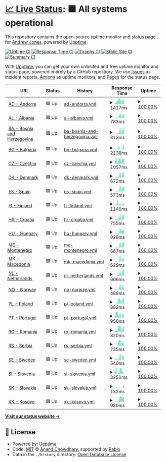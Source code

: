 # [📈 Live Status](https://jonesyriffic.github.io/gsp-sst): <!--live status--> **🟩 All systems operational**

This repository contains the open-source uptime monitor and status page for [Andrew Jones](https://jonesyriffic.github.io/gsp-sst), powered by [Upptime](https://github.com/upptime/upptime).

[![Uptime CI](https://github.com/jonesyriffic/gsp-sst/workflows/Uptime%20CI/badge.svg)](https://github.com/jonesyriffic/gsp-sst/actions?query=workflow%3A%22Uptime+CI%22)
[![Response Time CI](https://github.com/jonesyriffic/gsp-sst/workflows/Response%20Time%20CI/badge.svg)](https://github.com/jonesyriffic/gsp-sst/actions?query=workflow%3A%22Response+Time+CI%22)
[![Graphs CI](https://github.com/jonesyriffic/gsp-sst/workflows/Graphs%20CI/badge.svg)](https://github.com/jonesyriffic/gsp-sst/actions?query=workflow%3A%22Graphs+CI%22)
[![Static Site CI](https://github.com/jonesyriffic/gsp-sst/workflows/Static%20Site%20CI/badge.svg)](https://github.com/jonesyriffic/gsp-sst/actions?query=workflow%3A%22Static+Site+CI%22)
[![Summary CI](https://github.com/jonesyriffic/gsp-sst/workflows/Summary%20CI/badge.svg)](https://github.com/jonesyriffic/gsp-sst/actions?query=workflow%3A%22Summary+CI%22)

With [Upptime](https://upptime.js.org), you can get your own unlimited and free uptime monitor and status page, powered entirely by a GitHub repository. We use [Issues](https://github.com/jonesyriffic/gsp-sst/issues) as incident reports, [Actions](https://github.com/jonesyriffic/gsp-sst/actions) as uptime monitors, and [Pages](https://jonesyriffic.github.io/gsp-sst) for the status page.

<!--start: status pages-->
<!-- This summary is generated by Upptime (https://github.com/upptime/upptime) -->
<!-- Do not edit this manually, your changes will be overwritten -->
<!-- prettier-ignore -->
| URL | Status | History | Response Time | Uptime |
| --- | ------ | ------- | ------------- | ------ |
| <img alt="" src="https://icons.duckduckgo.com/ip3/www.skyshowtime.com.ico" height="13"> [AD - Andorra](https://www.skyshowtime.com/ad/help/) | 🟩 Up | [ad-andorra.yml](https://github.com/jonesyriffic/gsp-sst/commits/HEAD/history/ad-andorra.yml) | <details><summary><img alt="Response time graph" src="./graphs/ad-andorra/response-time-week.png" height="20"> 1417ms</summary><br><a href="https://jonesyriffic.github.io/gsp-sst/history/ad-andorra"><img alt="Response time 1766" src="https://img.shields.io/endpoint?url=https%3A%2F%2Fraw.githubusercontent.com%2Fjonesyriffic%2Fgsp-sst%2FHEAD%2Fapi%2Fad-andorra%2Fresponse-time.json"></a><br><a href="https://jonesyriffic.github.io/gsp-sst/history/ad-andorra"><img alt="24-hour response time 1810" src="https://img.shields.io/endpoint?url=https%3A%2F%2Fraw.githubusercontent.com%2Fjonesyriffic%2Fgsp-sst%2FHEAD%2Fapi%2Fad-andorra%2Fresponse-time-day.json"></a><br><a href="https://jonesyriffic.github.io/gsp-sst/history/ad-andorra"><img alt="7-day response time 1417" src="https://img.shields.io/endpoint?url=https%3A%2F%2Fraw.githubusercontent.com%2Fjonesyriffic%2Fgsp-sst%2FHEAD%2Fapi%2Fad-andorra%2Fresponse-time-week.json"></a><br><a href="https://jonesyriffic.github.io/gsp-sst/history/ad-andorra"><img alt="30-day response time 1162" src="https://img.shields.io/endpoint?url=https%3A%2F%2Fraw.githubusercontent.com%2Fjonesyriffic%2Fgsp-sst%2FHEAD%2Fapi%2Fad-andorra%2Fresponse-time-month.json"></a><br><a href="https://jonesyriffic.github.io/gsp-sst/history/ad-andorra"><img alt="1-year response time 1766" src="https://img.shields.io/endpoint?url=https%3A%2F%2Fraw.githubusercontent.com%2Fjonesyriffic%2Fgsp-sst%2FHEAD%2Fapi%2Fad-andorra%2Fresponse-time-year.json"></a></details> | <details><summary><a href="https://jonesyriffic.github.io/gsp-sst/history/ad-andorra">100.00%</a></summary><a href="https://jonesyriffic.github.io/gsp-sst/history/ad-andorra"><img alt="All-time uptime 99.83%" src="https://img.shields.io/endpoint?url=https%3A%2F%2Fraw.githubusercontent.com%2Fjonesyriffic%2Fgsp-sst%2FHEAD%2Fapi%2Fad-andorra%2Fuptime.json"></a><br><a href="https://jonesyriffic.github.io/gsp-sst/history/ad-andorra"><img alt="24-hour uptime 100.00%" src="https://img.shields.io/endpoint?url=https%3A%2F%2Fraw.githubusercontent.com%2Fjonesyriffic%2Fgsp-sst%2FHEAD%2Fapi%2Fad-andorra%2Fuptime-day.json"></a><br><a href="https://jonesyriffic.github.io/gsp-sst/history/ad-andorra"><img alt="7-day uptime 100.00%" src="https://img.shields.io/endpoint?url=https%3A%2F%2Fraw.githubusercontent.com%2Fjonesyriffic%2Fgsp-sst%2FHEAD%2Fapi%2Fad-andorra%2Fuptime-week.json"></a><br><a href="https://jonesyriffic.github.io/gsp-sst/history/ad-andorra"><img alt="30-day uptime 100.00%" src="https://img.shields.io/endpoint?url=https%3A%2F%2Fraw.githubusercontent.com%2Fjonesyriffic%2Fgsp-sst%2FHEAD%2Fapi%2Fad-andorra%2Fuptime-month.json"></a><br><a href="https://jonesyriffic.github.io/gsp-sst/history/ad-andorra"><img alt="1-year uptime 99.83%" src="https://img.shields.io/endpoint?url=https%3A%2F%2Fraw.githubusercontent.com%2Fjonesyriffic%2Fgsp-sst%2FHEAD%2Fapi%2Fad-andorra%2Fuptime-year.json"></a></details>
| <img alt="" src="https://icons.duckduckgo.com/ip3/www.skyshowtime.com.ico" height="13"> [AL - Albania](https://www.skyshowtime.com/al/help/) | 🟩 Up | [al-albania.yml](https://github.com/jonesyriffic/gsp-sst/commits/HEAD/history/al-albania.yml) | <details><summary><img alt="Response time graph" src="./graphs/al-albania/response-time-week.png" height="20"> 783ms</summary><br><a href="https://jonesyriffic.github.io/gsp-sst/history/al-albania"><img alt="Response time 1370" src="https://img.shields.io/endpoint?url=https%3A%2F%2Fraw.githubusercontent.com%2Fjonesyriffic%2Fgsp-sst%2FHEAD%2Fapi%2Fal-albania%2Fresponse-time.json"></a><br><a href="https://jonesyriffic.github.io/gsp-sst/history/al-albania"><img alt="24-hour response time 1322" src="https://img.shields.io/endpoint?url=https%3A%2F%2Fraw.githubusercontent.com%2Fjonesyriffic%2Fgsp-sst%2FHEAD%2Fapi%2Fal-albania%2Fresponse-time-day.json"></a><br><a href="https://jonesyriffic.github.io/gsp-sst/history/al-albania"><img alt="7-day response time 783" src="https://img.shields.io/endpoint?url=https%3A%2F%2Fraw.githubusercontent.com%2Fjonesyriffic%2Fgsp-sst%2FHEAD%2Fapi%2Fal-albania%2Fresponse-time-week.json"></a><br><a href="https://jonesyriffic.github.io/gsp-sst/history/al-albania"><img alt="30-day response time 685" src="https://img.shields.io/endpoint?url=https%3A%2F%2Fraw.githubusercontent.com%2Fjonesyriffic%2Fgsp-sst%2FHEAD%2Fapi%2Fal-albania%2Fresponse-time-month.json"></a><br><a href="https://jonesyriffic.github.io/gsp-sst/history/al-albania"><img alt="1-year response time 1370" src="https://img.shields.io/endpoint?url=https%3A%2F%2Fraw.githubusercontent.com%2Fjonesyriffic%2Fgsp-sst%2FHEAD%2Fapi%2Fal-albania%2Fresponse-time-year.json"></a></details> | <details><summary><a href="https://jonesyriffic.github.io/gsp-sst/history/al-albania">100.00%</a></summary><a href="https://jonesyriffic.github.io/gsp-sst/history/al-albania"><img alt="All-time uptime 99.80%" src="https://img.shields.io/endpoint?url=https%3A%2F%2Fraw.githubusercontent.com%2Fjonesyriffic%2Fgsp-sst%2FHEAD%2Fapi%2Fal-albania%2Fuptime.json"></a><br><a href="https://jonesyriffic.github.io/gsp-sst/history/al-albania"><img alt="24-hour uptime 100.00%" src="https://img.shields.io/endpoint?url=https%3A%2F%2Fraw.githubusercontent.com%2Fjonesyriffic%2Fgsp-sst%2FHEAD%2Fapi%2Fal-albania%2Fuptime-day.json"></a><br><a href="https://jonesyriffic.github.io/gsp-sst/history/al-albania"><img alt="7-day uptime 100.00%" src="https://img.shields.io/endpoint?url=https%3A%2F%2Fraw.githubusercontent.com%2Fjonesyriffic%2Fgsp-sst%2FHEAD%2Fapi%2Fal-albania%2Fuptime-week.json"></a><br><a href="https://jonesyriffic.github.io/gsp-sst/history/al-albania"><img alt="30-day uptime 100.00%" src="https://img.shields.io/endpoint?url=https%3A%2F%2Fraw.githubusercontent.com%2Fjonesyriffic%2Fgsp-sst%2FHEAD%2Fapi%2Fal-albania%2Fuptime-month.json"></a><br><a href="https://jonesyriffic.github.io/gsp-sst/history/al-albania"><img alt="1-year uptime 99.80%" src="https://img.shields.io/endpoint?url=https%3A%2F%2Fraw.githubusercontent.com%2Fjonesyriffic%2Fgsp-sst%2FHEAD%2Fapi%2Fal-albania%2Fuptime-year.json"></a></details>
| <img alt="" src="https://icons.duckduckgo.com/ip3/www.skyshowtime.com.ico" height="13"> [BA - Bosnia and Herzegovina](https://www.skyshowtime.com/ba/help/) | 🟩 Up | [ba-bosnia-and-herzegovina.yml](https://github.com/jonesyriffic/gsp-sst/commits/HEAD/history/ba-bosnia-and-herzegovina.yml) | <details><summary><img alt="Response time graph" src="./graphs/ba-bosnia-and-herzegovina/response-time-week.png" height="20"> 813ms</summary><br><a href="https://jonesyriffic.github.io/gsp-sst/history/ba-bosnia-and-herzegovina"><img alt="Response time 1357" src="https://img.shields.io/endpoint?url=https%3A%2F%2Fraw.githubusercontent.com%2Fjonesyriffic%2Fgsp-sst%2FHEAD%2Fapi%2Fba-bosnia-and-herzegovina%2Fresponse-time.json"></a><br><a href="https://jonesyriffic.github.io/gsp-sst/history/ba-bosnia-and-herzegovina"><img alt="24-hour response time 1593" src="https://img.shields.io/endpoint?url=https%3A%2F%2Fraw.githubusercontent.com%2Fjonesyriffic%2Fgsp-sst%2FHEAD%2Fapi%2Fba-bosnia-and-herzegovina%2Fresponse-time-day.json"></a><br><a href="https://jonesyriffic.github.io/gsp-sst/history/ba-bosnia-and-herzegovina"><img alt="7-day response time 813" src="https://img.shields.io/endpoint?url=https%3A%2F%2Fraw.githubusercontent.com%2Fjonesyriffic%2Fgsp-sst%2FHEAD%2Fapi%2Fba-bosnia-and-herzegovina%2Fresponse-time-week.json"></a><br><a href="https://jonesyriffic.github.io/gsp-sst/history/ba-bosnia-and-herzegovina"><img alt="30-day response time 555" src="https://img.shields.io/endpoint?url=https%3A%2F%2Fraw.githubusercontent.com%2Fjonesyriffic%2Fgsp-sst%2FHEAD%2Fapi%2Fba-bosnia-and-herzegovina%2Fresponse-time-month.json"></a><br><a href="https://jonesyriffic.github.io/gsp-sst/history/ba-bosnia-and-herzegovina"><img alt="1-year response time 1357" src="https://img.shields.io/endpoint?url=https%3A%2F%2Fraw.githubusercontent.com%2Fjonesyriffic%2Fgsp-sst%2FHEAD%2Fapi%2Fba-bosnia-and-herzegovina%2Fresponse-time-year.json"></a></details> | <details><summary><a href="https://jonesyriffic.github.io/gsp-sst/history/ba-bosnia-and-herzegovina">100.00%</a></summary><a href="https://jonesyriffic.github.io/gsp-sst/history/ba-bosnia-and-herzegovina"><img alt="All-time uptime 99.79%" src="https://img.shields.io/endpoint?url=https%3A%2F%2Fraw.githubusercontent.com%2Fjonesyriffic%2Fgsp-sst%2FHEAD%2Fapi%2Fba-bosnia-and-herzegovina%2Fuptime.json"></a><br><a href="https://jonesyriffic.github.io/gsp-sst/history/ba-bosnia-and-herzegovina"><img alt="24-hour uptime 100.00%" src="https://img.shields.io/endpoint?url=https%3A%2F%2Fraw.githubusercontent.com%2Fjonesyriffic%2Fgsp-sst%2FHEAD%2Fapi%2Fba-bosnia-and-herzegovina%2Fuptime-day.json"></a><br><a href="https://jonesyriffic.github.io/gsp-sst/history/ba-bosnia-and-herzegovina"><img alt="7-day uptime 100.00%" src="https://img.shields.io/endpoint?url=https%3A%2F%2Fraw.githubusercontent.com%2Fjonesyriffic%2Fgsp-sst%2FHEAD%2Fapi%2Fba-bosnia-and-herzegovina%2Fuptime-week.json"></a><br><a href="https://jonesyriffic.github.io/gsp-sst/history/ba-bosnia-and-herzegovina"><img alt="30-day uptime 100.00%" src="https://img.shields.io/endpoint?url=https%3A%2F%2Fraw.githubusercontent.com%2Fjonesyriffic%2Fgsp-sst%2FHEAD%2Fapi%2Fba-bosnia-and-herzegovina%2Fuptime-month.json"></a><br><a href="https://jonesyriffic.github.io/gsp-sst/history/ba-bosnia-and-herzegovina"><img alt="1-year uptime 99.79%" src="https://img.shields.io/endpoint?url=https%3A%2F%2Fraw.githubusercontent.com%2Fjonesyriffic%2Fgsp-sst%2FHEAD%2Fapi%2Fba-bosnia-and-herzegovina%2Fuptime-year.json"></a></details>
| <img alt="" src="https://icons.duckduckgo.com/ip3/www.skyshowtime.com.ico" height="13"> [BG - Bulgaria](https://www.skyshowtime.com/bg/help/) | 🟩 Up | [bg-bulgaria.yml](https://github.com/jonesyriffic/gsp-sst/commits/HEAD/history/bg-bulgaria.yml) | <details><summary><img alt="Response time graph" src="./graphs/bg-bulgaria/response-time-week.png" height="20"> 2138ms</summary><br><a href="https://jonesyriffic.github.io/gsp-sst/history/bg-bulgaria"><img alt="Response time 1338" src="https://img.shields.io/endpoint?url=https%3A%2F%2Fraw.githubusercontent.com%2Fjonesyriffic%2Fgsp-sst%2FHEAD%2Fapi%2Fbg-bulgaria%2Fresponse-time.json"></a><br><a href="https://jonesyriffic.github.io/gsp-sst/history/bg-bulgaria"><img alt="24-hour response time 7741" src="https://img.shields.io/endpoint?url=https%3A%2F%2Fraw.githubusercontent.com%2Fjonesyriffic%2Fgsp-sst%2FHEAD%2Fapi%2Fbg-bulgaria%2Fresponse-time-day.json"></a><br><a href="https://jonesyriffic.github.io/gsp-sst/history/bg-bulgaria"><img alt="7-day response time 2138" src="https://img.shields.io/endpoint?url=https%3A%2F%2Fraw.githubusercontent.com%2Fjonesyriffic%2Fgsp-sst%2FHEAD%2Fapi%2Fbg-bulgaria%2Fresponse-time-week.json"></a><br><a href="https://jonesyriffic.github.io/gsp-sst/history/bg-bulgaria"><img alt="30-day response time 922" src="https://img.shields.io/endpoint?url=https%3A%2F%2Fraw.githubusercontent.com%2Fjonesyriffic%2Fgsp-sst%2FHEAD%2Fapi%2Fbg-bulgaria%2Fresponse-time-month.json"></a><br><a href="https://jonesyriffic.github.io/gsp-sst/history/bg-bulgaria"><img alt="1-year response time 1338" src="https://img.shields.io/endpoint?url=https%3A%2F%2Fraw.githubusercontent.com%2Fjonesyriffic%2Fgsp-sst%2FHEAD%2Fapi%2Fbg-bulgaria%2Fresponse-time-year.json"></a></details> | <details><summary><a href="https://jonesyriffic.github.io/gsp-sst/history/bg-bulgaria">100.00%</a></summary><a href="https://jonesyriffic.github.io/gsp-sst/history/bg-bulgaria"><img alt="All-time uptime 99.79%" src="https://img.shields.io/endpoint?url=https%3A%2F%2Fraw.githubusercontent.com%2Fjonesyriffic%2Fgsp-sst%2FHEAD%2Fapi%2Fbg-bulgaria%2Fuptime.json"></a><br><a href="https://jonesyriffic.github.io/gsp-sst/history/bg-bulgaria"><img alt="24-hour uptime 100.00%" src="https://img.shields.io/endpoint?url=https%3A%2F%2Fraw.githubusercontent.com%2Fjonesyriffic%2Fgsp-sst%2FHEAD%2Fapi%2Fbg-bulgaria%2Fuptime-day.json"></a><br><a href="https://jonesyriffic.github.io/gsp-sst/history/bg-bulgaria"><img alt="7-day uptime 100.00%" src="https://img.shields.io/endpoint?url=https%3A%2F%2Fraw.githubusercontent.com%2Fjonesyriffic%2Fgsp-sst%2FHEAD%2Fapi%2Fbg-bulgaria%2Fuptime-week.json"></a><br><a href="https://jonesyriffic.github.io/gsp-sst/history/bg-bulgaria"><img alt="30-day uptime 100.00%" src="https://img.shields.io/endpoint?url=https%3A%2F%2Fraw.githubusercontent.com%2Fjonesyriffic%2Fgsp-sst%2FHEAD%2Fapi%2Fbg-bulgaria%2Fuptime-month.json"></a><br><a href="https://jonesyriffic.github.io/gsp-sst/history/bg-bulgaria"><img alt="1-year uptime 99.79%" src="https://img.shields.io/endpoint?url=https%3A%2F%2Fraw.githubusercontent.com%2Fjonesyriffic%2Fgsp-sst%2FHEAD%2Fapi%2Fbg-bulgaria%2Fuptime-year.json"></a></details>
| <img alt="" src="https://icons.duckduckgo.com/ip3/www.skyshowtime.com.ico" height="13"> [CZ - Czechia](https://www.skyshowtime.com/cz/help/) | 🟩 Up | [cz-czechia.yml](https://github.com/jonesyriffic/gsp-sst/commits/HEAD/history/cz-czechia.yml) | <details><summary><img alt="Response time graph" src="./graphs/cz-czechia/response-time-week.png" height="20"> 1057ms</summary><br><a href="https://jonesyriffic.github.io/gsp-sst/history/cz-czechia"><img alt="Response time 1237" src="https://img.shields.io/endpoint?url=https%3A%2F%2Fraw.githubusercontent.com%2Fjonesyriffic%2Fgsp-sst%2FHEAD%2Fapi%2Fcz-czechia%2Fresponse-time.json"></a><br><a href="https://jonesyriffic.github.io/gsp-sst/history/cz-czechia"><img alt="24-hour response time 1339" src="https://img.shields.io/endpoint?url=https%3A%2F%2Fraw.githubusercontent.com%2Fjonesyriffic%2Fgsp-sst%2FHEAD%2Fapi%2Fcz-czechia%2Fresponse-time-day.json"></a><br><a href="https://jonesyriffic.github.io/gsp-sst/history/cz-czechia"><img alt="7-day response time 1057" src="https://img.shields.io/endpoint?url=https%3A%2F%2Fraw.githubusercontent.com%2Fjonesyriffic%2Fgsp-sst%2FHEAD%2Fapi%2Fcz-czechia%2Fresponse-time-week.json"></a><br><a href="https://jonesyriffic.github.io/gsp-sst/history/cz-czechia"><img alt="30-day response time 523" src="https://img.shields.io/endpoint?url=https%3A%2F%2Fraw.githubusercontent.com%2Fjonesyriffic%2Fgsp-sst%2FHEAD%2Fapi%2Fcz-czechia%2Fresponse-time-month.json"></a><br><a href="https://jonesyriffic.github.io/gsp-sst/history/cz-czechia"><img alt="1-year response time 1237" src="https://img.shields.io/endpoint?url=https%3A%2F%2Fraw.githubusercontent.com%2Fjonesyriffic%2Fgsp-sst%2FHEAD%2Fapi%2Fcz-czechia%2Fresponse-time-year.json"></a></details> | <details><summary><a href="https://jonesyriffic.github.io/gsp-sst/history/cz-czechia">100.00%</a></summary><a href="https://jonesyriffic.github.io/gsp-sst/history/cz-czechia"><img alt="All-time uptime 99.89%" src="https://img.shields.io/endpoint?url=https%3A%2F%2Fraw.githubusercontent.com%2Fjonesyriffic%2Fgsp-sst%2FHEAD%2Fapi%2Fcz-czechia%2Fuptime.json"></a><br><a href="https://jonesyriffic.github.io/gsp-sst/history/cz-czechia"><img alt="24-hour uptime 100.00%" src="https://img.shields.io/endpoint?url=https%3A%2F%2Fraw.githubusercontent.com%2Fjonesyriffic%2Fgsp-sst%2FHEAD%2Fapi%2Fcz-czechia%2Fuptime-day.json"></a><br><a href="https://jonesyriffic.github.io/gsp-sst/history/cz-czechia"><img alt="7-day uptime 100.00%" src="https://img.shields.io/endpoint?url=https%3A%2F%2Fraw.githubusercontent.com%2Fjonesyriffic%2Fgsp-sst%2FHEAD%2Fapi%2Fcz-czechia%2Fuptime-week.json"></a><br><a href="https://jonesyriffic.github.io/gsp-sst/history/cz-czechia"><img alt="30-day uptime 100.00%" src="https://img.shields.io/endpoint?url=https%3A%2F%2Fraw.githubusercontent.com%2Fjonesyriffic%2Fgsp-sst%2FHEAD%2Fapi%2Fcz-czechia%2Fuptime-month.json"></a><br><a href="https://jonesyriffic.github.io/gsp-sst/history/cz-czechia"><img alt="1-year uptime 99.89%" src="https://img.shields.io/endpoint?url=https%3A%2F%2Fraw.githubusercontent.com%2Fjonesyriffic%2Fgsp-sst%2FHEAD%2Fapi%2Fcz-czechia%2Fuptime-year.json"></a></details>
| <img alt="" src="https://icons.duckduckgo.com/ip3/www.skyshowtime.com.ico" height="13"> [DK - Denmark](https://www.skyshowtime.com/dk/help/) | 🟩 Up | [dk-denmark.yml](https://github.com/jonesyriffic/gsp-sst/commits/HEAD/history/dk-denmark.yml) | <details><summary><img alt="Response time graph" src="./graphs/dk-denmark/response-time-week.png" height="20"> 672ms</summary><br><a href="https://jonesyriffic.github.io/gsp-sst/history/dk-denmark"><img alt="Response time 1063" src="https://img.shields.io/endpoint?url=https%3A%2F%2Fraw.githubusercontent.com%2Fjonesyriffic%2Fgsp-sst%2FHEAD%2Fapi%2Fdk-denmark%2Fresponse-time.json"></a><br><a href="https://jonesyriffic.github.io/gsp-sst/history/dk-denmark"><img alt="24-hour response time 1432" src="https://img.shields.io/endpoint?url=https%3A%2F%2Fraw.githubusercontent.com%2Fjonesyriffic%2Fgsp-sst%2FHEAD%2Fapi%2Fdk-denmark%2Fresponse-time-day.json"></a><br><a href="https://jonesyriffic.github.io/gsp-sst/history/dk-denmark"><img alt="7-day response time 672" src="https://img.shields.io/endpoint?url=https%3A%2F%2Fraw.githubusercontent.com%2Fjonesyriffic%2Fgsp-sst%2FHEAD%2Fapi%2Fdk-denmark%2Fresponse-time-week.json"></a><br><a href="https://jonesyriffic.github.io/gsp-sst/history/dk-denmark"><img alt="30-day response time 533" src="https://img.shields.io/endpoint?url=https%3A%2F%2Fraw.githubusercontent.com%2Fjonesyriffic%2Fgsp-sst%2FHEAD%2Fapi%2Fdk-denmark%2Fresponse-time-month.json"></a><br><a href="https://jonesyriffic.github.io/gsp-sst/history/dk-denmark"><img alt="1-year response time 1063" src="https://img.shields.io/endpoint?url=https%3A%2F%2Fraw.githubusercontent.com%2Fjonesyriffic%2Fgsp-sst%2FHEAD%2Fapi%2Fdk-denmark%2Fresponse-time-year.json"></a></details> | <details><summary><a href="https://jonesyriffic.github.io/gsp-sst/history/dk-denmark">100.00%</a></summary><a href="https://jonesyriffic.github.io/gsp-sst/history/dk-denmark"><img alt="All-time uptime 99.85%" src="https://img.shields.io/endpoint?url=https%3A%2F%2Fraw.githubusercontent.com%2Fjonesyriffic%2Fgsp-sst%2FHEAD%2Fapi%2Fdk-denmark%2Fuptime.json"></a><br><a href="https://jonesyriffic.github.io/gsp-sst/history/dk-denmark"><img alt="24-hour uptime 100.00%" src="https://img.shields.io/endpoint?url=https%3A%2F%2Fraw.githubusercontent.com%2Fjonesyriffic%2Fgsp-sst%2FHEAD%2Fapi%2Fdk-denmark%2Fuptime-day.json"></a><br><a href="https://jonesyriffic.github.io/gsp-sst/history/dk-denmark"><img alt="7-day uptime 100.00%" src="https://img.shields.io/endpoint?url=https%3A%2F%2Fraw.githubusercontent.com%2Fjonesyriffic%2Fgsp-sst%2FHEAD%2Fapi%2Fdk-denmark%2Fuptime-week.json"></a><br><a href="https://jonesyriffic.github.io/gsp-sst/history/dk-denmark"><img alt="30-day uptime 100.00%" src="https://img.shields.io/endpoint?url=https%3A%2F%2Fraw.githubusercontent.com%2Fjonesyriffic%2Fgsp-sst%2FHEAD%2Fapi%2Fdk-denmark%2Fuptime-month.json"></a><br><a href="https://jonesyriffic.github.io/gsp-sst/history/dk-denmark"><img alt="1-year uptime 99.85%" src="https://img.shields.io/endpoint?url=https%3A%2F%2Fraw.githubusercontent.com%2Fjonesyriffic%2Fgsp-sst%2FHEAD%2Fapi%2Fdk-denmark%2Fuptime-year.json"></a></details>
| <img alt="" src="https://icons.duckduckgo.com/ip3/www.skyshowtime.com.ico" height="13"> [ES - Spain](https://www.skyshowtime.com/es/help/) | 🟩 Up | [es-spain.yml](https://github.com/jonesyriffic/gsp-sst/commits/HEAD/history/es-spain.yml) | <details><summary><img alt="Response time graph" src="./graphs/es-spain/response-time-week.png" height="20"> 573ms</summary><br><a href="https://jonesyriffic.github.io/gsp-sst/history/es-spain"><img alt="Response time 879" src="https://img.shields.io/endpoint?url=https%3A%2F%2Fraw.githubusercontent.com%2Fjonesyriffic%2Fgsp-sst%2FHEAD%2Fapi%2Fes-spain%2Fresponse-time.json"></a><br><a href="https://jonesyriffic.github.io/gsp-sst/history/es-spain"><img alt="24-hour response time 1244" src="https://img.shields.io/endpoint?url=https%3A%2F%2Fraw.githubusercontent.com%2Fjonesyriffic%2Fgsp-sst%2FHEAD%2Fapi%2Fes-spain%2Fresponse-time-day.json"></a><br><a href="https://jonesyriffic.github.io/gsp-sst/history/es-spain"><img alt="7-day response time 573" src="https://img.shields.io/endpoint?url=https%3A%2F%2Fraw.githubusercontent.com%2Fjonesyriffic%2Fgsp-sst%2FHEAD%2Fapi%2Fes-spain%2Fresponse-time-week.json"></a><br><a href="https://jonesyriffic.github.io/gsp-sst/history/es-spain"><img alt="30-day response time 505" src="https://img.shields.io/endpoint?url=https%3A%2F%2Fraw.githubusercontent.com%2Fjonesyriffic%2Fgsp-sst%2FHEAD%2Fapi%2Fes-spain%2Fresponse-time-month.json"></a><br><a href="https://jonesyriffic.github.io/gsp-sst/history/es-spain"><img alt="1-year response time 879" src="https://img.shields.io/endpoint?url=https%3A%2F%2Fraw.githubusercontent.com%2Fjonesyriffic%2Fgsp-sst%2FHEAD%2Fapi%2Fes-spain%2Fresponse-time-year.json"></a></details> | <details><summary><a href="https://jonesyriffic.github.io/gsp-sst/history/es-spain">100.00%</a></summary><a href="https://jonesyriffic.github.io/gsp-sst/history/es-spain"><img alt="All-time uptime 99.81%" src="https://img.shields.io/endpoint?url=https%3A%2F%2Fraw.githubusercontent.com%2Fjonesyriffic%2Fgsp-sst%2FHEAD%2Fapi%2Fes-spain%2Fuptime.json"></a><br><a href="https://jonesyriffic.github.io/gsp-sst/history/es-spain"><img alt="24-hour uptime 100.00%" src="https://img.shields.io/endpoint?url=https%3A%2F%2Fraw.githubusercontent.com%2Fjonesyriffic%2Fgsp-sst%2FHEAD%2Fapi%2Fes-spain%2Fuptime-day.json"></a><br><a href="https://jonesyriffic.github.io/gsp-sst/history/es-spain"><img alt="7-day uptime 100.00%" src="https://img.shields.io/endpoint?url=https%3A%2F%2Fraw.githubusercontent.com%2Fjonesyriffic%2Fgsp-sst%2FHEAD%2Fapi%2Fes-spain%2Fuptime-week.json"></a><br><a href="https://jonesyriffic.github.io/gsp-sst/history/es-spain"><img alt="30-day uptime 100.00%" src="https://img.shields.io/endpoint?url=https%3A%2F%2Fraw.githubusercontent.com%2Fjonesyriffic%2Fgsp-sst%2FHEAD%2Fapi%2Fes-spain%2Fuptime-month.json"></a><br><a href="https://jonesyriffic.github.io/gsp-sst/history/es-spain"><img alt="1-year uptime 99.81%" src="https://img.shields.io/endpoint?url=https%3A%2F%2Fraw.githubusercontent.com%2Fjonesyriffic%2Fgsp-sst%2FHEAD%2Fapi%2Fes-spain%2Fuptime-year.json"></a></details>
| <img alt="" src="https://icons.duckduckgo.com/ip3/www.skyshowtime.com.ico" height="13"> [FI - Finland](https://www.skyshowtime.com/fi/help/) | 🟩 Up | [fi-finland.yml](https://github.com/jonesyriffic/gsp-sst/commits/HEAD/history/fi-finland.yml) | <details><summary><img alt="Response time graph" src="./graphs/fi-finland/response-time-week.png" height="20"> 1140ms</summary><br><a href="https://jonesyriffic.github.io/gsp-sst/history/fi-finland"><img alt="Response time 1135" src="https://img.shields.io/endpoint?url=https%3A%2F%2Fraw.githubusercontent.com%2Fjonesyriffic%2Fgsp-sst%2FHEAD%2Fapi%2Ffi-finland%2Fresponse-time.json"></a><br><a href="https://jonesyriffic.github.io/gsp-sst/history/fi-finland"><img alt="24-hour response time 1374" src="https://img.shields.io/endpoint?url=https%3A%2F%2Fraw.githubusercontent.com%2Fjonesyriffic%2Fgsp-sst%2FHEAD%2Fapi%2Ffi-finland%2Fresponse-time-day.json"></a><br><a href="https://jonesyriffic.github.io/gsp-sst/history/fi-finland"><img alt="7-day response time 1140" src="https://img.shields.io/endpoint?url=https%3A%2F%2Fraw.githubusercontent.com%2Fjonesyriffic%2Fgsp-sst%2FHEAD%2Fapi%2Ffi-finland%2Fresponse-time-week.json"></a><br><a href="https://jonesyriffic.github.io/gsp-sst/history/fi-finland"><img alt="30-day response time 743" src="https://img.shields.io/endpoint?url=https%3A%2F%2Fraw.githubusercontent.com%2Fjonesyriffic%2Fgsp-sst%2FHEAD%2Fapi%2Ffi-finland%2Fresponse-time-month.json"></a><br><a href="https://jonesyriffic.github.io/gsp-sst/history/fi-finland"><img alt="1-year response time 1135" src="https://img.shields.io/endpoint?url=https%3A%2F%2Fraw.githubusercontent.com%2Fjonesyriffic%2Fgsp-sst%2FHEAD%2Fapi%2Ffi-finland%2Fresponse-time-year.json"></a></details> | <details><summary><a href="https://jonesyriffic.github.io/gsp-sst/history/fi-finland">100.00%</a></summary><a href="https://jonesyriffic.github.io/gsp-sst/history/fi-finland"><img alt="All-time uptime 99.74%" src="https://img.shields.io/endpoint?url=https%3A%2F%2Fraw.githubusercontent.com%2Fjonesyriffic%2Fgsp-sst%2FHEAD%2Fapi%2Ffi-finland%2Fuptime.json"></a><br><a href="https://jonesyriffic.github.io/gsp-sst/history/fi-finland"><img alt="24-hour uptime 100.00%" src="https://img.shields.io/endpoint?url=https%3A%2F%2Fraw.githubusercontent.com%2Fjonesyriffic%2Fgsp-sst%2FHEAD%2Fapi%2Ffi-finland%2Fuptime-day.json"></a><br><a href="https://jonesyriffic.github.io/gsp-sst/history/fi-finland"><img alt="7-day uptime 100.00%" src="https://img.shields.io/endpoint?url=https%3A%2F%2Fraw.githubusercontent.com%2Fjonesyriffic%2Fgsp-sst%2FHEAD%2Fapi%2Ffi-finland%2Fuptime-week.json"></a><br><a href="https://jonesyriffic.github.io/gsp-sst/history/fi-finland"><img alt="30-day uptime 100.00%" src="https://img.shields.io/endpoint?url=https%3A%2F%2Fraw.githubusercontent.com%2Fjonesyriffic%2Fgsp-sst%2FHEAD%2Fapi%2Ffi-finland%2Fuptime-month.json"></a><br><a href="https://jonesyriffic.github.io/gsp-sst/history/fi-finland"><img alt="1-year uptime 99.74%" src="https://img.shields.io/endpoint?url=https%3A%2F%2Fraw.githubusercontent.com%2Fjonesyriffic%2Fgsp-sst%2FHEAD%2Fapi%2Ffi-finland%2Fuptime-year.json"></a></details>
| <img alt="" src="https://icons.duckduckgo.com/ip3/www.skyshowtime.com.ico" height="13"> [HR - Croatia](https://www.skyshowtime.com/hr/help/) | 🟩 Up | [hr-croatia.yml](https://github.com/jonesyriffic/gsp-sst/commits/HEAD/history/hr-croatia.yml) | <details><summary><img alt="Response time graph" src="./graphs/hr-croatia/response-time-week.png" height="20"> 755ms</summary><br><a href="https://jonesyriffic.github.io/gsp-sst/history/hr-croatia"><img alt="Response time 1252" src="https://img.shields.io/endpoint?url=https%3A%2F%2Fraw.githubusercontent.com%2Fjonesyriffic%2Fgsp-sst%2FHEAD%2Fapi%2Fhr-croatia%2Fresponse-time.json"></a><br><a href="https://jonesyriffic.github.io/gsp-sst/history/hr-croatia"><img alt="24-hour response time 1379" src="https://img.shields.io/endpoint?url=https%3A%2F%2Fraw.githubusercontent.com%2Fjonesyriffic%2Fgsp-sst%2FHEAD%2Fapi%2Fhr-croatia%2Fresponse-time-day.json"></a><br><a href="https://jonesyriffic.github.io/gsp-sst/history/hr-croatia"><img alt="7-day response time 755" src="https://img.shields.io/endpoint?url=https%3A%2F%2Fraw.githubusercontent.com%2Fjonesyriffic%2Fgsp-sst%2FHEAD%2Fapi%2Fhr-croatia%2Fresponse-time-week.json"></a><br><a href="https://jonesyriffic.github.io/gsp-sst/history/hr-croatia"><img alt="30-day response time 624" src="https://img.shields.io/endpoint?url=https%3A%2F%2Fraw.githubusercontent.com%2Fjonesyriffic%2Fgsp-sst%2FHEAD%2Fapi%2Fhr-croatia%2Fresponse-time-month.json"></a><br><a href="https://jonesyriffic.github.io/gsp-sst/history/hr-croatia"><img alt="1-year response time 1252" src="https://img.shields.io/endpoint?url=https%3A%2F%2Fraw.githubusercontent.com%2Fjonesyriffic%2Fgsp-sst%2FHEAD%2Fapi%2Fhr-croatia%2Fresponse-time-year.json"></a></details> | <details><summary><a href="https://jonesyriffic.github.io/gsp-sst/history/hr-croatia">100.00%</a></summary><a href="https://jonesyriffic.github.io/gsp-sst/history/hr-croatia"><img alt="All-time uptime 99.80%" src="https://img.shields.io/endpoint?url=https%3A%2F%2Fraw.githubusercontent.com%2Fjonesyriffic%2Fgsp-sst%2FHEAD%2Fapi%2Fhr-croatia%2Fuptime.json"></a><br><a href="https://jonesyriffic.github.io/gsp-sst/history/hr-croatia"><img alt="24-hour uptime 100.00%" src="https://img.shields.io/endpoint?url=https%3A%2F%2Fraw.githubusercontent.com%2Fjonesyriffic%2Fgsp-sst%2FHEAD%2Fapi%2Fhr-croatia%2Fuptime-day.json"></a><br><a href="https://jonesyriffic.github.io/gsp-sst/history/hr-croatia"><img alt="7-day uptime 100.00%" src="https://img.shields.io/endpoint?url=https%3A%2F%2Fraw.githubusercontent.com%2Fjonesyriffic%2Fgsp-sst%2FHEAD%2Fapi%2Fhr-croatia%2Fuptime-week.json"></a><br><a href="https://jonesyriffic.github.io/gsp-sst/history/hr-croatia"><img alt="30-day uptime 100.00%" src="https://img.shields.io/endpoint?url=https%3A%2F%2Fraw.githubusercontent.com%2Fjonesyriffic%2Fgsp-sst%2FHEAD%2Fapi%2Fhr-croatia%2Fuptime-month.json"></a><br><a href="https://jonesyriffic.github.io/gsp-sst/history/hr-croatia"><img alt="1-year uptime 99.80%" src="https://img.shields.io/endpoint?url=https%3A%2F%2Fraw.githubusercontent.com%2Fjonesyriffic%2Fgsp-sst%2FHEAD%2Fapi%2Fhr-croatia%2Fuptime-year.json"></a></details>
| <img alt="" src="https://icons.duckduckgo.com/ip3/www.skyshowtime.com.ico" height="13"> [HU - Hungary](https://www.skyshowtime.com/hu/help/) | 🟩 Up | [hu-hungary.yml](https://github.com/jonesyriffic/gsp-sst/commits/HEAD/history/hu-hungary.yml) | <details><summary><img alt="Response time graph" src="./graphs/hu-hungary/response-time-week.png" height="20"> 928ms</summary><br><a href="https://jonesyriffic.github.io/gsp-sst/history/hu-hungary"><img alt="Response time 1214" src="https://img.shields.io/endpoint?url=https%3A%2F%2Fraw.githubusercontent.com%2Fjonesyriffic%2Fgsp-sst%2FHEAD%2Fapi%2Fhu-hungary%2Fresponse-time.json"></a><br><a href="https://jonesyriffic.github.io/gsp-sst/history/hu-hungary"><img alt="24-hour response time 1624" src="https://img.shields.io/endpoint?url=https%3A%2F%2Fraw.githubusercontent.com%2Fjonesyriffic%2Fgsp-sst%2FHEAD%2Fapi%2Fhu-hungary%2Fresponse-time-day.json"></a><br><a href="https://jonesyriffic.github.io/gsp-sst/history/hu-hungary"><img alt="7-day response time 928" src="https://img.shields.io/endpoint?url=https%3A%2F%2Fraw.githubusercontent.com%2Fjonesyriffic%2Fgsp-sst%2FHEAD%2Fapi%2Fhu-hungary%2Fresponse-time-week.json"></a><br><a href="https://jonesyriffic.github.io/gsp-sst/history/hu-hungary"><img alt="30-day response time 729" src="https://img.shields.io/endpoint?url=https%3A%2F%2Fraw.githubusercontent.com%2Fjonesyriffic%2Fgsp-sst%2FHEAD%2Fapi%2Fhu-hungary%2Fresponse-time-month.json"></a><br><a href="https://jonesyriffic.github.io/gsp-sst/history/hu-hungary"><img alt="1-year response time 1214" src="https://img.shields.io/endpoint?url=https%3A%2F%2Fraw.githubusercontent.com%2Fjonesyriffic%2Fgsp-sst%2FHEAD%2Fapi%2Fhu-hungary%2Fresponse-time-year.json"></a></details> | <details><summary><a href="https://jonesyriffic.github.io/gsp-sst/history/hu-hungary">100.00%</a></summary><a href="https://jonesyriffic.github.io/gsp-sst/history/hu-hungary"><img alt="All-time uptime 99.85%" src="https://img.shields.io/endpoint?url=https%3A%2F%2Fraw.githubusercontent.com%2Fjonesyriffic%2Fgsp-sst%2FHEAD%2Fapi%2Fhu-hungary%2Fuptime.json"></a><br><a href="https://jonesyriffic.github.io/gsp-sst/history/hu-hungary"><img alt="24-hour uptime 100.00%" src="https://img.shields.io/endpoint?url=https%3A%2F%2Fraw.githubusercontent.com%2Fjonesyriffic%2Fgsp-sst%2FHEAD%2Fapi%2Fhu-hungary%2Fuptime-day.json"></a><br><a href="https://jonesyriffic.github.io/gsp-sst/history/hu-hungary"><img alt="7-day uptime 100.00%" src="https://img.shields.io/endpoint?url=https%3A%2F%2Fraw.githubusercontent.com%2Fjonesyriffic%2Fgsp-sst%2FHEAD%2Fapi%2Fhu-hungary%2Fuptime-week.json"></a><br><a href="https://jonesyriffic.github.io/gsp-sst/history/hu-hungary"><img alt="30-day uptime 100.00%" src="https://img.shields.io/endpoint?url=https%3A%2F%2Fraw.githubusercontent.com%2Fjonesyriffic%2Fgsp-sst%2FHEAD%2Fapi%2Fhu-hungary%2Fuptime-month.json"></a><br><a href="https://jonesyriffic.github.io/gsp-sst/history/hu-hungary"><img alt="1-year uptime 99.85%" src="https://img.shields.io/endpoint?url=https%3A%2F%2Fraw.githubusercontent.com%2Fjonesyriffic%2Fgsp-sst%2FHEAD%2Fapi%2Fhu-hungary%2Fuptime-year.json"></a></details>
| <img alt="" src="https://icons.duckduckgo.com/ip3/www.skyshowtime.com.ico" height="13"> [ME - Montenegro](https://www.skyshowtime.com/me/help/) | 🟩 Up | [me-montenegro.yml](https://github.com/jonesyriffic/gsp-sst/commits/HEAD/history/me-montenegro.yml) | <details><summary><img alt="Response time graph" src="./graphs/me-montenegro/response-time-week.png" height="20"> 667ms</summary><br><a href="https://jonesyriffic.github.io/gsp-sst/history/me-montenegro"><img alt="Response time 1447" src="https://img.shields.io/endpoint?url=https%3A%2F%2Fraw.githubusercontent.com%2Fjonesyriffic%2Fgsp-sst%2FHEAD%2Fapi%2Fme-montenegro%2Fresponse-time.json"></a><br><a href="https://jonesyriffic.github.io/gsp-sst/history/me-montenegro"><img alt="24-hour response time 1469" src="https://img.shields.io/endpoint?url=https%3A%2F%2Fraw.githubusercontent.com%2Fjonesyriffic%2Fgsp-sst%2FHEAD%2Fapi%2Fme-montenegro%2Fresponse-time-day.json"></a><br><a href="https://jonesyriffic.github.io/gsp-sst/history/me-montenegro"><img alt="7-day response time 667" src="https://img.shields.io/endpoint?url=https%3A%2F%2Fraw.githubusercontent.com%2Fjonesyriffic%2Fgsp-sst%2FHEAD%2Fapi%2Fme-montenegro%2Fresponse-time-week.json"></a><br><a href="https://jonesyriffic.github.io/gsp-sst/history/me-montenegro"><img alt="30-day response time 619" src="https://img.shields.io/endpoint?url=https%3A%2F%2Fraw.githubusercontent.com%2Fjonesyriffic%2Fgsp-sst%2FHEAD%2Fapi%2Fme-montenegro%2Fresponse-time-month.json"></a><br><a href="https://jonesyriffic.github.io/gsp-sst/history/me-montenegro"><img alt="1-year response time 1447" src="https://img.shields.io/endpoint?url=https%3A%2F%2Fraw.githubusercontent.com%2Fjonesyriffic%2Fgsp-sst%2FHEAD%2Fapi%2Fme-montenegro%2Fresponse-time-year.json"></a></details> | <details><summary><a href="https://jonesyriffic.github.io/gsp-sst/history/me-montenegro">100.00%</a></summary><a href="https://jonesyriffic.github.io/gsp-sst/history/me-montenegro"><img alt="All-time uptime 99.81%" src="https://img.shields.io/endpoint?url=https%3A%2F%2Fraw.githubusercontent.com%2Fjonesyriffic%2Fgsp-sst%2FHEAD%2Fapi%2Fme-montenegro%2Fuptime.json"></a><br><a href="https://jonesyriffic.github.io/gsp-sst/history/me-montenegro"><img alt="24-hour uptime 100.00%" src="https://img.shields.io/endpoint?url=https%3A%2F%2Fraw.githubusercontent.com%2Fjonesyriffic%2Fgsp-sst%2FHEAD%2Fapi%2Fme-montenegro%2Fuptime-day.json"></a><br><a href="https://jonesyriffic.github.io/gsp-sst/history/me-montenegro"><img alt="7-day uptime 100.00%" src="https://img.shields.io/endpoint?url=https%3A%2F%2Fraw.githubusercontent.com%2Fjonesyriffic%2Fgsp-sst%2FHEAD%2Fapi%2Fme-montenegro%2Fuptime-week.json"></a><br><a href="https://jonesyriffic.github.io/gsp-sst/history/me-montenegro"><img alt="30-day uptime 100.00%" src="https://img.shields.io/endpoint?url=https%3A%2F%2Fraw.githubusercontent.com%2Fjonesyriffic%2Fgsp-sst%2FHEAD%2Fapi%2Fme-montenegro%2Fuptime-month.json"></a><br><a href="https://jonesyriffic.github.io/gsp-sst/history/me-montenegro"><img alt="1-year uptime 99.81%" src="https://img.shields.io/endpoint?url=https%3A%2F%2Fraw.githubusercontent.com%2Fjonesyriffic%2Fgsp-sst%2FHEAD%2Fapi%2Fme-montenegro%2Fuptime-year.json"></a></details>
| <img alt="" src="https://icons.duckduckgo.com/ip3/www.skyshowtime.com.ico" height="13"> [MK - Macedonia](https://www.skyshowtime.com/mk/help/) | 🟩 Up | [mk-macedonia.yml](https://github.com/jonesyriffic/gsp-sst/commits/HEAD/history/mk-macedonia.yml) | <details><summary><img alt="Response time graph" src="./graphs/mk-macedonia/response-time-week.png" height="20"> 629ms</summary><br><a href="https://jonesyriffic.github.io/gsp-sst/history/mk-macedonia"><img alt="Response time 1237" src="https://img.shields.io/endpoint?url=https%3A%2F%2Fraw.githubusercontent.com%2Fjonesyriffic%2Fgsp-sst%2FHEAD%2Fapi%2Fmk-macedonia%2Fresponse-time.json"></a><br><a href="https://jonesyriffic.github.io/gsp-sst/history/mk-macedonia"><img alt="24-hour response time 973" src="https://img.shields.io/endpoint?url=https%3A%2F%2Fraw.githubusercontent.com%2Fjonesyriffic%2Fgsp-sst%2FHEAD%2Fapi%2Fmk-macedonia%2Fresponse-time-day.json"></a><br><a href="https://jonesyriffic.github.io/gsp-sst/history/mk-macedonia"><img alt="7-day response time 629" src="https://img.shields.io/endpoint?url=https%3A%2F%2Fraw.githubusercontent.com%2Fjonesyriffic%2Fgsp-sst%2FHEAD%2Fapi%2Fmk-macedonia%2Fresponse-time-week.json"></a><br><a href="https://jonesyriffic.github.io/gsp-sst/history/mk-macedonia"><img alt="30-day response time 721" src="https://img.shields.io/endpoint?url=https%3A%2F%2Fraw.githubusercontent.com%2Fjonesyriffic%2Fgsp-sst%2FHEAD%2Fapi%2Fmk-macedonia%2Fresponse-time-month.json"></a><br><a href="https://jonesyriffic.github.io/gsp-sst/history/mk-macedonia"><img alt="1-year response time 1237" src="https://img.shields.io/endpoint?url=https%3A%2F%2Fraw.githubusercontent.com%2Fjonesyriffic%2Fgsp-sst%2FHEAD%2Fapi%2Fmk-macedonia%2Fresponse-time-year.json"></a></details> | <details><summary><a href="https://jonesyriffic.github.io/gsp-sst/history/mk-macedonia">100.00%</a></summary><a href="https://jonesyriffic.github.io/gsp-sst/history/mk-macedonia"><img alt="All-time uptime 99.85%" src="https://img.shields.io/endpoint?url=https%3A%2F%2Fraw.githubusercontent.com%2Fjonesyriffic%2Fgsp-sst%2FHEAD%2Fapi%2Fmk-macedonia%2Fuptime.json"></a><br><a href="https://jonesyriffic.github.io/gsp-sst/history/mk-macedonia"><img alt="24-hour uptime 100.00%" src="https://img.shields.io/endpoint?url=https%3A%2F%2Fraw.githubusercontent.com%2Fjonesyriffic%2Fgsp-sst%2FHEAD%2Fapi%2Fmk-macedonia%2Fuptime-day.json"></a><br><a href="https://jonesyriffic.github.io/gsp-sst/history/mk-macedonia"><img alt="7-day uptime 100.00%" src="https://img.shields.io/endpoint?url=https%3A%2F%2Fraw.githubusercontent.com%2Fjonesyriffic%2Fgsp-sst%2FHEAD%2Fapi%2Fmk-macedonia%2Fuptime-week.json"></a><br><a href="https://jonesyriffic.github.io/gsp-sst/history/mk-macedonia"><img alt="30-day uptime 100.00%" src="https://img.shields.io/endpoint?url=https%3A%2F%2Fraw.githubusercontent.com%2Fjonesyriffic%2Fgsp-sst%2FHEAD%2Fapi%2Fmk-macedonia%2Fuptime-month.json"></a><br><a href="https://jonesyriffic.github.io/gsp-sst/history/mk-macedonia"><img alt="1-year uptime 99.85%" src="https://img.shields.io/endpoint?url=https%3A%2F%2Fraw.githubusercontent.com%2Fjonesyriffic%2Fgsp-sst%2FHEAD%2Fapi%2Fmk-macedonia%2Fuptime-year.json"></a></details>
| <img alt="" src="https://icons.duckduckgo.com/ip3/www.skyshowtime.com.ico" height="13"> [NL - Netherlands](https://www.skyshowtime.com/nl/help/) | 🟩 Up | [nl-netherlands.yml](https://github.com/jonesyriffic/gsp-sst/commits/HEAD/history/nl-netherlands.yml) | <details><summary><img alt="Response time graph" src="./graphs/nl-netherlands/response-time-week.png" height="20"> 606ms</summary><br><a href="https://jonesyriffic.github.io/gsp-sst/history/nl-netherlands"><img alt="Response time 932" src="https://img.shields.io/endpoint?url=https%3A%2F%2Fraw.githubusercontent.com%2Fjonesyriffic%2Fgsp-sst%2FHEAD%2Fapi%2Fnl-netherlands%2Fresponse-time.json"></a><br><a href="https://jonesyriffic.github.io/gsp-sst/history/nl-netherlands"><img alt="24-hour response time 1384" src="https://img.shields.io/endpoint?url=https%3A%2F%2Fraw.githubusercontent.com%2Fjonesyriffic%2Fgsp-sst%2FHEAD%2Fapi%2Fnl-netherlands%2Fresponse-time-day.json"></a><br><a href="https://jonesyriffic.github.io/gsp-sst/history/nl-netherlands"><img alt="7-day response time 606" src="https://img.shields.io/endpoint?url=https%3A%2F%2Fraw.githubusercontent.com%2Fjonesyriffic%2Fgsp-sst%2FHEAD%2Fapi%2Fnl-netherlands%2Fresponse-time-week.json"></a><br><a href="https://jonesyriffic.github.io/gsp-sst/history/nl-netherlands"><img alt="30-day response time 595" src="https://img.shields.io/endpoint?url=https%3A%2F%2Fraw.githubusercontent.com%2Fjonesyriffic%2Fgsp-sst%2FHEAD%2Fapi%2Fnl-netherlands%2Fresponse-time-month.json"></a><br><a href="https://jonesyriffic.github.io/gsp-sst/history/nl-netherlands"><img alt="1-year response time 932" src="https://img.shields.io/endpoint?url=https%3A%2F%2Fraw.githubusercontent.com%2Fjonesyriffic%2Fgsp-sst%2FHEAD%2Fapi%2Fnl-netherlands%2Fresponse-time-year.json"></a></details> | <details><summary><a href="https://jonesyriffic.github.io/gsp-sst/history/nl-netherlands">100.00%</a></summary><a href="https://jonesyriffic.github.io/gsp-sst/history/nl-netherlands"><img alt="All-time uptime 99.83%" src="https://img.shields.io/endpoint?url=https%3A%2F%2Fraw.githubusercontent.com%2Fjonesyriffic%2Fgsp-sst%2FHEAD%2Fapi%2Fnl-netherlands%2Fuptime.json"></a><br><a href="https://jonesyriffic.github.io/gsp-sst/history/nl-netherlands"><img alt="24-hour uptime 100.00%" src="https://img.shields.io/endpoint?url=https%3A%2F%2Fraw.githubusercontent.com%2Fjonesyriffic%2Fgsp-sst%2FHEAD%2Fapi%2Fnl-netherlands%2Fuptime-day.json"></a><br><a href="https://jonesyriffic.github.io/gsp-sst/history/nl-netherlands"><img alt="7-day uptime 100.00%" src="https://img.shields.io/endpoint?url=https%3A%2F%2Fraw.githubusercontent.com%2Fjonesyriffic%2Fgsp-sst%2FHEAD%2Fapi%2Fnl-netherlands%2Fuptime-week.json"></a><br><a href="https://jonesyriffic.github.io/gsp-sst/history/nl-netherlands"><img alt="30-day uptime 100.00%" src="https://img.shields.io/endpoint?url=https%3A%2F%2Fraw.githubusercontent.com%2Fjonesyriffic%2Fgsp-sst%2FHEAD%2Fapi%2Fnl-netherlands%2Fuptime-month.json"></a><br><a href="https://jonesyriffic.github.io/gsp-sst/history/nl-netherlands"><img alt="1-year uptime 99.83%" src="https://img.shields.io/endpoint?url=https%3A%2F%2Fraw.githubusercontent.com%2Fjonesyriffic%2Fgsp-sst%2FHEAD%2Fapi%2Fnl-netherlands%2Fuptime-year.json"></a></details>
| <img alt="" src="https://icons.duckduckgo.com/ip3/www.skyshowtime.com.ico" height="13"> [NO - Norway](https://www.skyshowtime.com/no/help/) | 🟩 Up | [no-norway.yml](https://github.com/jonesyriffic/gsp-sst/commits/HEAD/history/no-norway.yml) | <details><summary><img alt="Response time graph" src="./graphs/no-norway/response-time-week.png" height="20"> 489ms</summary><br><a href="https://jonesyriffic.github.io/gsp-sst/history/no-norway"><img alt="Response time 1164" src="https://img.shields.io/endpoint?url=https%3A%2F%2Fraw.githubusercontent.com%2Fjonesyriffic%2Fgsp-sst%2FHEAD%2Fapi%2Fno-norway%2Fresponse-time.json"></a><br><a href="https://jonesyriffic.github.io/gsp-sst/history/no-norway"><img alt="24-hour response time 158" src="https://img.shields.io/endpoint?url=https%3A%2F%2Fraw.githubusercontent.com%2Fjonesyriffic%2Fgsp-sst%2FHEAD%2Fapi%2Fno-norway%2Fresponse-time-day.json"></a><br><a href="https://jonesyriffic.github.io/gsp-sst/history/no-norway"><img alt="7-day response time 489" src="https://img.shields.io/endpoint?url=https%3A%2F%2Fraw.githubusercontent.com%2Fjonesyriffic%2Fgsp-sst%2FHEAD%2Fapi%2Fno-norway%2Fresponse-time-week.json"></a><br><a href="https://jonesyriffic.github.io/gsp-sst/history/no-norway"><img alt="30-day response time 517" src="https://img.shields.io/endpoint?url=https%3A%2F%2Fraw.githubusercontent.com%2Fjonesyriffic%2Fgsp-sst%2FHEAD%2Fapi%2Fno-norway%2Fresponse-time-month.json"></a><br><a href="https://jonesyriffic.github.io/gsp-sst/history/no-norway"><img alt="1-year response time 1164" src="https://img.shields.io/endpoint?url=https%3A%2F%2Fraw.githubusercontent.com%2Fjonesyriffic%2Fgsp-sst%2FHEAD%2Fapi%2Fno-norway%2Fresponse-time-year.json"></a></details> | <details><summary><a href="https://jonesyriffic.github.io/gsp-sst/history/no-norway">100.00%</a></summary><a href="https://jonesyriffic.github.io/gsp-sst/history/no-norway"><img alt="All-time uptime 99.80%" src="https://img.shields.io/endpoint?url=https%3A%2F%2Fraw.githubusercontent.com%2Fjonesyriffic%2Fgsp-sst%2FHEAD%2Fapi%2Fno-norway%2Fuptime.json"></a><br><a href="https://jonesyriffic.github.io/gsp-sst/history/no-norway"><img alt="24-hour uptime 100.00%" src="https://img.shields.io/endpoint?url=https%3A%2F%2Fraw.githubusercontent.com%2Fjonesyriffic%2Fgsp-sst%2FHEAD%2Fapi%2Fno-norway%2Fuptime-day.json"></a><br><a href="https://jonesyriffic.github.io/gsp-sst/history/no-norway"><img alt="7-day uptime 100.00%" src="https://img.shields.io/endpoint?url=https%3A%2F%2Fraw.githubusercontent.com%2Fjonesyriffic%2Fgsp-sst%2FHEAD%2Fapi%2Fno-norway%2Fuptime-week.json"></a><br><a href="https://jonesyriffic.github.io/gsp-sst/history/no-norway"><img alt="30-day uptime 100.00%" src="https://img.shields.io/endpoint?url=https%3A%2F%2Fraw.githubusercontent.com%2Fjonesyriffic%2Fgsp-sst%2FHEAD%2Fapi%2Fno-norway%2Fuptime-month.json"></a><br><a href="https://jonesyriffic.github.io/gsp-sst/history/no-norway"><img alt="1-year uptime 99.80%" src="https://img.shields.io/endpoint?url=https%3A%2F%2Fraw.githubusercontent.com%2Fjonesyriffic%2Fgsp-sst%2FHEAD%2Fapi%2Fno-norway%2Fuptime-year.json"></a></details>
| <img alt="" src="https://icons.duckduckgo.com/ip3/www.skyshowtime.com.ico" height="13"> [PL - Poland](https://www.skyshowtime.com/pl/help/) | 🟩 Up | [pl-poland.yml](https://github.com/jonesyriffic/gsp-sst/commits/HEAD/history/pl-poland.yml) | <details><summary><img alt="Response time graph" src="./graphs/pl-poland/response-time-week.png" height="20"> 882ms</summary><br><a href="https://jonesyriffic.github.io/gsp-sst/history/pl-poland"><img alt="Response time 898" src="https://img.shields.io/endpoint?url=https%3A%2F%2Fraw.githubusercontent.com%2Fjonesyriffic%2Fgsp-sst%2FHEAD%2Fapi%2Fpl-poland%2Fresponse-time.json"></a><br><a href="https://jonesyriffic.github.io/gsp-sst/history/pl-poland"><img alt="24-hour response time 1688" src="https://img.shields.io/endpoint?url=https%3A%2F%2Fraw.githubusercontent.com%2Fjonesyriffic%2Fgsp-sst%2FHEAD%2Fapi%2Fpl-poland%2Fresponse-time-day.json"></a><br><a href="https://jonesyriffic.github.io/gsp-sst/history/pl-poland"><img alt="7-day response time 882" src="https://img.shields.io/endpoint?url=https%3A%2F%2Fraw.githubusercontent.com%2Fjonesyriffic%2Fgsp-sst%2FHEAD%2Fapi%2Fpl-poland%2Fresponse-time-week.json"></a><br><a href="https://jonesyriffic.github.io/gsp-sst/history/pl-poland"><img alt="30-day response time 633" src="https://img.shields.io/endpoint?url=https%3A%2F%2Fraw.githubusercontent.com%2Fjonesyriffic%2Fgsp-sst%2FHEAD%2Fapi%2Fpl-poland%2Fresponse-time-month.json"></a><br><a href="https://jonesyriffic.github.io/gsp-sst/history/pl-poland"><img alt="1-year response time 898" src="https://img.shields.io/endpoint?url=https%3A%2F%2Fraw.githubusercontent.com%2Fjonesyriffic%2Fgsp-sst%2FHEAD%2Fapi%2Fpl-poland%2Fresponse-time-year.json"></a></details> | <details><summary><a href="https://jonesyriffic.github.io/gsp-sst/history/pl-poland">100.00%</a></summary><a href="https://jonesyriffic.github.io/gsp-sst/history/pl-poland"><img alt="All-time uptime 99.79%" src="https://img.shields.io/endpoint?url=https%3A%2F%2Fraw.githubusercontent.com%2Fjonesyriffic%2Fgsp-sst%2FHEAD%2Fapi%2Fpl-poland%2Fuptime.json"></a><br><a href="https://jonesyriffic.github.io/gsp-sst/history/pl-poland"><img alt="24-hour uptime 100.00%" src="https://img.shields.io/endpoint?url=https%3A%2F%2Fraw.githubusercontent.com%2Fjonesyriffic%2Fgsp-sst%2FHEAD%2Fapi%2Fpl-poland%2Fuptime-day.json"></a><br><a href="https://jonesyriffic.github.io/gsp-sst/history/pl-poland"><img alt="7-day uptime 100.00%" src="https://img.shields.io/endpoint?url=https%3A%2F%2Fraw.githubusercontent.com%2Fjonesyriffic%2Fgsp-sst%2FHEAD%2Fapi%2Fpl-poland%2Fuptime-week.json"></a><br><a href="https://jonesyriffic.github.io/gsp-sst/history/pl-poland"><img alt="30-day uptime 100.00%" src="https://img.shields.io/endpoint?url=https%3A%2F%2Fraw.githubusercontent.com%2Fjonesyriffic%2Fgsp-sst%2FHEAD%2Fapi%2Fpl-poland%2Fuptime-month.json"></a><br><a href="https://jonesyriffic.github.io/gsp-sst/history/pl-poland"><img alt="1-year uptime 99.79%" src="https://img.shields.io/endpoint?url=https%3A%2F%2Fraw.githubusercontent.com%2Fjonesyriffic%2Fgsp-sst%2FHEAD%2Fapi%2Fpl-poland%2Fuptime-year.json"></a></details>
| <img alt="" src="https://icons.duckduckgo.com/ip3/www.skyshowtime.com.ico" height="13"> [PT - Portugal](https://www.skyshowtime.com/pt/help/) | 🟩 Up | [pt-portugal.yml](https://github.com/jonesyriffic/gsp-sst/commits/HEAD/history/pt-portugal.yml) | <details><summary><img alt="Response time graph" src="./graphs/pt-portugal/response-time-week.png" height="20"> 956ms</summary><br><a href="https://jonesyriffic.github.io/gsp-sst/history/pt-portugal"><img alt="Response time 1136" src="https://img.shields.io/endpoint?url=https%3A%2F%2Fraw.githubusercontent.com%2Fjonesyriffic%2Fgsp-sst%2FHEAD%2Fapi%2Fpt-portugal%2Fresponse-time.json"></a><br><a href="https://jonesyriffic.github.io/gsp-sst/history/pt-portugal"><img alt="24-hour response time 118" src="https://img.shields.io/endpoint?url=https%3A%2F%2Fraw.githubusercontent.com%2Fjonesyriffic%2Fgsp-sst%2FHEAD%2Fapi%2Fpt-portugal%2Fresponse-time-day.json"></a><br><a href="https://jonesyriffic.github.io/gsp-sst/history/pt-portugal"><img alt="7-day response time 956" src="https://img.shields.io/endpoint?url=https%3A%2F%2Fraw.githubusercontent.com%2Fjonesyriffic%2Fgsp-sst%2FHEAD%2Fapi%2Fpt-portugal%2Fresponse-time-week.json"></a><br><a href="https://jonesyriffic.github.io/gsp-sst/history/pt-portugal"><img alt="30-day response time 443" src="https://img.shields.io/endpoint?url=https%3A%2F%2Fraw.githubusercontent.com%2Fjonesyriffic%2Fgsp-sst%2FHEAD%2Fapi%2Fpt-portugal%2Fresponse-time-month.json"></a><br><a href="https://jonesyriffic.github.io/gsp-sst/history/pt-portugal"><img alt="1-year response time 1136" src="https://img.shields.io/endpoint?url=https%3A%2F%2Fraw.githubusercontent.com%2Fjonesyriffic%2Fgsp-sst%2FHEAD%2Fapi%2Fpt-portugal%2Fresponse-time-year.json"></a></details> | <details><summary><a href="https://jonesyriffic.github.io/gsp-sst/history/pt-portugal">100.00%</a></summary><a href="https://jonesyriffic.github.io/gsp-sst/history/pt-portugal"><img alt="All-time uptime 99.81%" src="https://img.shields.io/endpoint?url=https%3A%2F%2Fraw.githubusercontent.com%2Fjonesyriffic%2Fgsp-sst%2FHEAD%2Fapi%2Fpt-portugal%2Fuptime.json"></a><br><a href="https://jonesyriffic.github.io/gsp-sst/history/pt-portugal"><img alt="24-hour uptime 100.00%" src="https://img.shields.io/endpoint?url=https%3A%2F%2Fraw.githubusercontent.com%2Fjonesyriffic%2Fgsp-sst%2FHEAD%2Fapi%2Fpt-portugal%2Fuptime-day.json"></a><br><a href="https://jonesyriffic.github.io/gsp-sst/history/pt-portugal"><img alt="7-day uptime 100.00%" src="https://img.shields.io/endpoint?url=https%3A%2F%2Fraw.githubusercontent.com%2Fjonesyriffic%2Fgsp-sst%2FHEAD%2Fapi%2Fpt-portugal%2Fuptime-week.json"></a><br><a href="https://jonesyriffic.github.io/gsp-sst/history/pt-portugal"><img alt="30-day uptime 100.00%" src="https://img.shields.io/endpoint?url=https%3A%2F%2Fraw.githubusercontent.com%2Fjonesyriffic%2Fgsp-sst%2FHEAD%2Fapi%2Fpt-portugal%2Fuptime-month.json"></a><br><a href="https://jonesyriffic.github.io/gsp-sst/history/pt-portugal"><img alt="1-year uptime 99.81%" src="https://img.shields.io/endpoint?url=https%3A%2F%2Fraw.githubusercontent.com%2Fjonesyriffic%2Fgsp-sst%2FHEAD%2Fapi%2Fpt-portugal%2Fuptime-year.json"></a></details>
| <img alt="" src="https://icons.duckduckgo.com/ip3/www.skyshowtime.com.ico" height="13"> [RO - Romania](https://www.skyshowtime.com/ro/help/) | 🟩 Up | [ro-romania.yml](https://github.com/jonesyriffic/gsp-sst/commits/HEAD/history/ro-romania.yml) | <details><summary><img alt="Response time graph" src="./graphs/ro-romania/response-time-week.png" height="20"> 820ms</summary><br><a href="https://jonesyriffic.github.io/gsp-sst/history/ro-romania"><img alt="Response time 963" src="https://img.shields.io/endpoint?url=https%3A%2F%2Fraw.githubusercontent.com%2Fjonesyriffic%2Fgsp-sst%2FHEAD%2Fapi%2Fro-romania%2Fresponse-time.json"></a><br><a href="https://jonesyriffic.github.io/gsp-sst/history/ro-romania"><img alt="24-hour response time 1237" src="https://img.shields.io/endpoint?url=https%3A%2F%2Fraw.githubusercontent.com%2Fjonesyriffic%2Fgsp-sst%2FHEAD%2Fapi%2Fro-romania%2Fresponse-time-day.json"></a><br><a href="https://jonesyriffic.github.io/gsp-sst/history/ro-romania"><img alt="7-day response time 820" src="https://img.shields.io/endpoint?url=https%3A%2F%2Fraw.githubusercontent.com%2Fjonesyriffic%2Fgsp-sst%2FHEAD%2Fapi%2Fro-romania%2Fresponse-time-week.json"></a><br><a href="https://jonesyriffic.github.io/gsp-sst/history/ro-romania"><img alt="30-day response time 434" src="https://img.shields.io/endpoint?url=https%3A%2F%2Fraw.githubusercontent.com%2Fjonesyriffic%2Fgsp-sst%2FHEAD%2Fapi%2Fro-romania%2Fresponse-time-month.json"></a><br><a href="https://jonesyriffic.github.io/gsp-sst/history/ro-romania"><img alt="1-year response time 963" src="https://img.shields.io/endpoint?url=https%3A%2F%2Fraw.githubusercontent.com%2Fjonesyriffic%2Fgsp-sst%2FHEAD%2Fapi%2Fro-romania%2Fresponse-time-year.json"></a></details> | <details><summary><a href="https://jonesyriffic.github.io/gsp-sst/history/ro-romania">100.00%</a></summary><a href="https://jonesyriffic.github.io/gsp-sst/history/ro-romania"><img alt="All-time uptime 99.80%" src="https://img.shields.io/endpoint?url=https%3A%2F%2Fraw.githubusercontent.com%2Fjonesyriffic%2Fgsp-sst%2FHEAD%2Fapi%2Fro-romania%2Fuptime.json"></a><br><a href="https://jonesyriffic.github.io/gsp-sst/history/ro-romania"><img alt="24-hour uptime 100.00%" src="https://img.shields.io/endpoint?url=https%3A%2F%2Fraw.githubusercontent.com%2Fjonesyriffic%2Fgsp-sst%2FHEAD%2Fapi%2Fro-romania%2Fuptime-day.json"></a><br><a href="https://jonesyriffic.github.io/gsp-sst/history/ro-romania"><img alt="7-day uptime 100.00%" src="https://img.shields.io/endpoint?url=https%3A%2F%2Fraw.githubusercontent.com%2Fjonesyriffic%2Fgsp-sst%2FHEAD%2Fapi%2Fro-romania%2Fuptime-week.json"></a><br><a href="https://jonesyriffic.github.io/gsp-sst/history/ro-romania"><img alt="30-day uptime 100.00%" src="https://img.shields.io/endpoint?url=https%3A%2F%2Fraw.githubusercontent.com%2Fjonesyriffic%2Fgsp-sst%2FHEAD%2Fapi%2Fro-romania%2Fuptime-month.json"></a><br><a href="https://jonesyriffic.github.io/gsp-sst/history/ro-romania"><img alt="1-year uptime 99.80%" src="https://img.shields.io/endpoint?url=https%3A%2F%2Fraw.githubusercontent.com%2Fjonesyriffic%2Fgsp-sst%2FHEAD%2Fapi%2Fro-romania%2Fuptime-year.json"></a></details>
| <img alt="" src="https://icons.duckduckgo.com/ip3/www.skyshowtime.com.ico" height="13"> [RS - Serbia](https://www.skyshowtime.com/rs/help/) | 🟩 Up | [rs-serbia.yml](https://github.com/jonesyriffic/gsp-sst/commits/HEAD/history/rs-serbia.yml) | <details><summary><img alt="Response time graph" src="./graphs/rs-serbia/response-time-week.png" height="20"> 735ms</summary><br><a href="https://jonesyriffic.github.io/gsp-sst/history/rs-serbia"><img alt="Response time 1212" src="https://img.shields.io/endpoint?url=https%3A%2F%2Fraw.githubusercontent.com%2Fjonesyriffic%2Fgsp-sst%2FHEAD%2Fapi%2Frs-serbia%2Fresponse-time.json"></a><br><a href="https://jonesyriffic.github.io/gsp-sst/history/rs-serbia"><img alt="24-hour response time 124" src="https://img.shields.io/endpoint?url=https%3A%2F%2Fraw.githubusercontent.com%2Fjonesyriffic%2Fgsp-sst%2FHEAD%2Fapi%2Frs-serbia%2Fresponse-time-day.json"></a><br><a href="https://jonesyriffic.github.io/gsp-sst/history/rs-serbia"><img alt="7-day response time 735" src="https://img.shields.io/endpoint?url=https%3A%2F%2Fraw.githubusercontent.com%2Fjonesyriffic%2Fgsp-sst%2FHEAD%2Fapi%2Frs-serbia%2Fresponse-time-week.json"></a><br><a href="https://jonesyriffic.github.io/gsp-sst/history/rs-serbia"><img alt="30-day response time 700" src="https://img.shields.io/endpoint?url=https%3A%2F%2Fraw.githubusercontent.com%2Fjonesyriffic%2Fgsp-sst%2FHEAD%2Fapi%2Frs-serbia%2Fresponse-time-month.json"></a><br><a href="https://jonesyriffic.github.io/gsp-sst/history/rs-serbia"><img alt="1-year response time 1212" src="https://img.shields.io/endpoint?url=https%3A%2F%2Fraw.githubusercontent.com%2Fjonesyriffic%2Fgsp-sst%2FHEAD%2Fapi%2Frs-serbia%2Fresponse-time-year.json"></a></details> | <details><summary><a href="https://jonesyriffic.github.io/gsp-sst/history/rs-serbia">100.00%</a></summary><a href="https://jonesyriffic.github.io/gsp-sst/history/rs-serbia"><img alt="All-time uptime 99.80%" src="https://img.shields.io/endpoint?url=https%3A%2F%2Fraw.githubusercontent.com%2Fjonesyriffic%2Fgsp-sst%2FHEAD%2Fapi%2Frs-serbia%2Fuptime.json"></a><br><a href="https://jonesyriffic.github.io/gsp-sst/history/rs-serbia"><img alt="24-hour uptime 100.00%" src="https://img.shields.io/endpoint?url=https%3A%2F%2Fraw.githubusercontent.com%2Fjonesyriffic%2Fgsp-sst%2FHEAD%2Fapi%2Frs-serbia%2Fuptime-day.json"></a><br><a href="https://jonesyriffic.github.io/gsp-sst/history/rs-serbia"><img alt="7-day uptime 100.00%" src="https://img.shields.io/endpoint?url=https%3A%2F%2Fraw.githubusercontent.com%2Fjonesyriffic%2Fgsp-sst%2FHEAD%2Fapi%2Frs-serbia%2Fuptime-week.json"></a><br><a href="https://jonesyriffic.github.io/gsp-sst/history/rs-serbia"><img alt="30-day uptime 100.00%" src="https://img.shields.io/endpoint?url=https%3A%2F%2Fraw.githubusercontent.com%2Fjonesyriffic%2Fgsp-sst%2FHEAD%2Fapi%2Frs-serbia%2Fuptime-month.json"></a><br><a href="https://jonesyriffic.github.io/gsp-sst/history/rs-serbia"><img alt="1-year uptime 99.80%" src="https://img.shields.io/endpoint?url=https%3A%2F%2Fraw.githubusercontent.com%2Fjonesyriffic%2Fgsp-sst%2FHEAD%2Fapi%2Frs-serbia%2Fuptime-year.json"></a></details>
| <img alt="" src="https://icons.duckduckgo.com/ip3/www.skyshowtime.com.ico" height="13"> [SE - Sweden](https://www.skyshowtime.com/se/help/) | 🟩 Up | [se-sweden.yml](https://github.com/jonesyriffic/gsp-sst/commits/HEAD/history/se-sweden.yml) | <details><summary><img alt="Response time graph" src="./graphs/se-sweden/response-time-week.png" height="20"> 540ms</summary><br><a href="https://jonesyriffic.github.io/gsp-sst/history/se-sweden"><img alt="Response time 987" src="https://img.shields.io/endpoint?url=https%3A%2F%2Fraw.githubusercontent.com%2Fjonesyriffic%2Fgsp-sst%2FHEAD%2Fapi%2Fse-sweden%2Fresponse-time.json"></a><br><a href="https://jonesyriffic.github.io/gsp-sst/history/se-sweden"><img alt="24-hour response time 107" src="https://img.shields.io/endpoint?url=https%3A%2F%2Fraw.githubusercontent.com%2Fjonesyriffic%2Fgsp-sst%2FHEAD%2Fapi%2Fse-sweden%2Fresponse-time-day.json"></a><br><a href="https://jonesyriffic.github.io/gsp-sst/history/se-sweden"><img alt="7-day response time 540" src="https://img.shields.io/endpoint?url=https%3A%2F%2Fraw.githubusercontent.com%2Fjonesyriffic%2Fgsp-sst%2FHEAD%2Fapi%2Fse-sweden%2Fresponse-time-week.json"></a><br><a href="https://jonesyriffic.github.io/gsp-sst/history/se-sweden"><img alt="30-day response time 461" src="https://img.shields.io/endpoint?url=https%3A%2F%2Fraw.githubusercontent.com%2Fjonesyriffic%2Fgsp-sst%2FHEAD%2Fapi%2Fse-sweden%2Fresponse-time-month.json"></a><br><a href="https://jonesyriffic.github.io/gsp-sst/history/se-sweden"><img alt="1-year response time 987" src="https://img.shields.io/endpoint?url=https%3A%2F%2Fraw.githubusercontent.com%2Fjonesyriffic%2Fgsp-sst%2FHEAD%2Fapi%2Fse-sweden%2Fresponse-time-year.json"></a></details> | <details><summary><a href="https://jonesyriffic.github.io/gsp-sst/history/se-sweden">100.00%</a></summary><a href="https://jonesyriffic.github.io/gsp-sst/history/se-sweden"><img alt="All-time uptime 99.80%" src="https://img.shields.io/endpoint?url=https%3A%2F%2Fraw.githubusercontent.com%2Fjonesyriffic%2Fgsp-sst%2FHEAD%2Fapi%2Fse-sweden%2Fuptime.json"></a><br><a href="https://jonesyriffic.github.io/gsp-sst/history/se-sweden"><img alt="24-hour uptime 100.00%" src="https://img.shields.io/endpoint?url=https%3A%2F%2Fraw.githubusercontent.com%2Fjonesyriffic%2Fgsp-sst%2FHEAD%2Fapi%2Fse-sweden%2Fuptime-day.json"></a><br><a href="https://jonesyriffic.github.io/gsp-sst/history/se-sweden"><img alt="7-day uptime 100.00%" src="https://img.shields.io/endpoint?url=https%3A%2F%2Fraw.githubusercontent.com%2Fjonesyriffic%2Fgsp-sst%2FHEAD%2Fapi%2Fse-sweden%2Fuptime-week.json"></a><br><a href="https://jonesyriffic.github.io/gsp-sst/history/se-sweden"><img alt="30-day uptime 100.00%" src="https://img.shields.io/endpoint?url=https%3A%2F%2Fraw.githubusercontent.com%2Fjonesyriffic%2Fgsp-sst%2FHEAD%2Fapi%2Fse-sweden%2Fuptime-month.json"></a><br><a href="https://jonesyriffic.github.io/gsp-sst/history/se-sweden"><img alt="1-year uptime 99.80%" src="https://img.shields.io/endpoint?url=https%3A%2F%2Fraw.githubusercontent.com%2Fjonesyriffic%2Fgsp-sst%2FHEAD%2Fapi%2Fse-sweden%2Fuptime-year.json"></a></details>
| <img alt="" src="https://icons.duckduckgo.com/ip3/www.skyshowtime.com.ico" height="13"> [SI - Slovenia](https://www.skyshowtime.com/si/help/) | 🟩 Up | [si-slovenia.yml](https://github.com/jonesyriffic/gsp-sst/commits/HEAD/history/si-slovenia.yml) | <details><summary><img alt="Response time graph" src="./graphs/si-slovenia/response-time-week.png" height="20"> 3251ms</summary><br><a href="https://jonesyriffic.github.io/gsp-sst/history/si-slovenia"><img alt="Response time 1361" src="https://img.shields.io/endpoint?url=https%3A%2F%2Fraw.githubusercontent.com%2Fjonesyriffic%2Fgsp-sst%2FHEAD%2Fapi%2Fsi-slovenia%2Fresponse-time.json"></a><br><a href="https://jonesyriffic.github.io/gsp-sst/history/si-slovenia"><img alt="24-hour response time 116" src="https://img.shields.io/endpoint?url=https%3A%2F%2Fraw.githubusercontent.com%2Fjonesyriffic%2Fgsp-sst%2FHEAD%2Fapi%2Fsi-slovenia%2Fresponse-time-day.json"></a><br><a href="https://jonesyriffic.github.io/gsp-sst/history/si-slovenia"><img alt="7-day response time 3251" src="https://img.shields.io/endpoint?url=https%3A%2F%2Fraw.githubusercontent.com%2Fjonesyriffic%2Fgsp-sst%2FHEAD%2Fapi%2Fsi-slovenia%2Fresponse-time-week.json"></a><br><a href="https://jonesyriffic.github.io/gsp-sst/history/si-slovenia"><img alt="30-day response time 1197" src="https://img.shields.io/endpoint?url=https%3A%2F%2Fraw.githubusercontent.com%2Fjonesyriffic%2Fgsp-sst%2FHEAD%2Fapi%2Fsi-slovenia%2Fresponse-time-month.json"></a><br><a href="https://jonesyriffic.github.io/gsp-sst/history/si-slovenia"><img alt="1-year response time 1361" src="https://img.shields.io/endpoint?url=https%3A%2F%2Fraw.githubusercontent.com%2Fjonesyriffic%2Fgsp-sst%2FHEAD%2Fapi%2Fsi-slovenia%2Fresponse-time-year.json"></a></details> | <details><summary><a href="https://jonesyriffic.github.io/gsp-sst/history/si-slovenia">100.00%</a></summary><a href="https://jonesyriffic.github.io/gsp-sst/history/si-slovenia"><img alt="All-time uptime 99.86%" src="https://img.shields.io/endpoint?url=https%3A%2F%2Fraw.githubusercontent.com%2Fjonesyriffic%2Fgsp-sst%2FHEAD%2Fapi%2Fsi-slovenia%2Fuptime.json"></a><br><a href="https://jonesyriffic.github.io/gsp-sst/history/si-slovenia"><img alt="24-hour uptime 100.00%" src="https://img.shields.io/endpoint?url=https%3A%2F%2Fraw.githubusercontent.com%2Fjonesyriffic%2Fgsp-sst%2FHEAD%2Fapi%2Fsi-slovenia%2Fuptime-day.json"></a><br><a href="https://jonesyriffic.github.io/gsp-sst/history/si-slovenia"><img alt="7-day uptime 100.00%" src="https://img.shields.io/endpoint?url=https%3A%2F%2Fraw.githubusercontent.com%2Fjonesyriffic%2Fgsp-sst%2FHEAD%2Fapi%2Fsi-slovenia%2Fuptime-week.json"></a><br><a href="https://jonesyriffic.github.io/gsp-sst/history/si-slovenia"><img alt="30-day uptime 100.00%" src="https://img.shields.io/endpoint?url=https%3A%2F%2Fraw.githubusercontent.com%2Fjonesyriffic%2Fgsp-sst%2FHEAD%2Fapi%2Fsi-slovenia%2Fuptime-month.json"></a><br><a href="https://jonesyriffic.github.io/gsp-sst/history/si-slovenia"><img alt="1-year uptime 99.86%" src="https://img.shields.io/endpoint?url=https%3A%2F%2Fraw.githubusercontent.com%2Fjonesyriffic%2Fgsp-sst%2FHEAD%2Fapi%2Fsi-slovenia%2Fuptime-year.json"></a></details>
| <img alt="" src="https://icons.duckduckgo.com/ip3/www.skyshowtime.com.ico" height="13"> [SK - Slovakia](https://www.skyshowtime.com/dk/help/) | 🟩 Up | [sk-slovakia.yml](https://github.com/jonesyriffic/gsp-sst/commits/HEAD/history/sk-slovakia.yml) | <details><summary><img alt="Response time graph" src="./graphs/sk-slovakia/response-time-week.png" height="20"> 132ms</summary><br><a href="https://jonesyriffic.github.io/gsp-sst/history/sk-slovakia"><img alt="Response time 344" src="https://img.shields.io/endpoint?url=https%3A%2F%2Fraw.githubusercontent.com%2Fjonesyriffic%2Fgsp-sst%2FHEAD%2Fapi%2Fsk-slovakia%2Fresponse-time.json"></a><br><a href="https://jonesyriffic.github.io/gsp-sst/history/sk-slovakia"><img alt="24-hour response time 758" src="https://img.shields.io/endpoint?url=https%3A%2F%2Fraw.githubusercontent.com%2Fjonesyriffic%2Fgsp-sst%2FHEAD%2Fapi%2Fsk-slovakia%2Fresponse-time-day.json"></a><br><a href="https://jonesyriffic.github.io/gsp-sst/history/sk-slovakia"><img alt="7-day response time 132" src="https://img.shields.io/endpoint?url=https%3A%2F%2Fraw.githubusercontent.com%2Fjonesyriffic%2Fgsp-sst%2FHEAD%2Fapi%2Fsk-slovakia%2Fresponse-time-week.json"></a><br><a href="https://jonesyriffic.github.io/gsp-sst/history/sk-slovakia"><img alt="30-day response time 102" src="https://img.shields.io/endpoint?url=https%3A%2F%2Fraw.githubusercontent.com%2Fjonesyriffic%2Fgsp-sst%2FHEAD%2Fapi%2Fsk-slovakia%2Fresponse-time-month.json"></a><br><a href="https://jonesyriffic.github.io/gsp-sst/history/sk-slovakia"><img alt="1-year response time 344" src="https://img.shields.io/endpoint?url=https%3A%2F%2Fraw.githubusercontent.com%2Fjonesyriffic%2Fgsp-sst%2FHEAD%2Fapi%2Fsk-slovakia%2Fresponse-time-year.json"></a></details> | <details><summary><a href="https://jonesyriffic.github.io/gsp-sst/history/sk-slovakia">100.00%</a></summary><a href="https://jonesyriffic.github.io/gsp-sst/history/sk-slovakia"><img alt="All-time uptime 99.92%" src="https://img.shields.io/endpoint?url=https%3A%2F%2Fraw.githubusercontent.com%2Fjonesyriffic%2Fgsp-sst%2FHEAD%2Fapi%2Fsk-slovakia%2Fuptime.json"></a><br><a href="https://jonesyriffic.github.io/gsp-sst/history/sk-slovakia"><img alt="24-hour uptime 100.00%" src="https://img.shields.io/endpoint?url=https%3A%2F%2Fraw.githubusercontent.com%2Fjonesyriffic%2Fgsp-sst%2FHEAD%2Fapi%2Fsk-slovakia%2Fuptime-day.json"></a><br><a href="https://jonesyriffic.github.io/gsp-sst/history/sk-slovakia"><img alt="7-day uptime 100.00%" src="https://img.shields.io/endpoint?url=https%3A%2F%2Fraw.githubusercontent.com%2Fjonesyriffic%2Fgsp-sst%2FHEAD%2Fapi%2Fsk-slovakia%2Fuptime-week.json"></a><br><a href="https://jonesyriffic.github.io/gsp-sst/history/sk-slovakia"><img alt="30-day uptime 100.00%" src="https://img.shields.io/endpoint?url=https%3A%2F%2Fraw.githubusercontent.com%2Fjonesyriffic%2Fgsp-sst%2FHEAD%2Fapi%2Fsk-slovakia%2Fuptime-month.json"></a><br><a href="https://jonesyriffic.github.io/gsp-sst/history/sk-slovakia"><img alt="1-year uptime 99.92%" src="https://img.shields.io/endpoint?url=https%3A%2F%2Fraw.githubusercontent.com%2Fjonesyriffic%2Fgsp-sst%2FHEAD%2Fapi%2Fsk-slovakia%2Fuptime-year.json"></a></details>
| <img alt="" src="https://icons.duckduckgo.com/ip3/www.skyshowtime.com.ico" height="13"> [XK - Kosovo](https://www.skyshowtime.com/xk/help/) | 🟩 Up | [xk-kosovo.yml](https://github.com/jonesyriffic/gsp-sst/commits/HEAD/history/xk-kosovo.yml) | <details><summary><img alt="Response time graph" src="./graphs/xk-kosovo/response-time-week.png" height="20"> 980ms</summary><br><a href="https://jonesyriffic.github.io/gsp-sst/history/xk-kosovo"><img alt="Response time 1294" src="https://img.shields.io/endpoint?url=https%3A%2F%2Fraw.githubusercontent.com%2Fjonesyriffic%2Fgsp-sst%2FHEAD%2Fapi%2Fxk-kosovo%2Fresponse-time.json"></a><br><a href="https://jonesyriffic.github.io/gsp-sst/history/xk-kosovo"><img alt="24-hour response time 1602" src="https://img.shields.io/endpoint?url=https%3A%2F%2Fraw.githubusercontent.com%2Fjonesyriffic%2Fgsp-sst%2FHEAD%2Fapi%2Fxk-kosovo%2Fresponse-time-day.json"></a><br><a href="https://jonesyriffic.github.io/gsp-sst/history/xk-kosovo"><img alt="7-day response time 980" src="https://img.shields.io/endpoint?url=https%3A%2F%2Fraw.githubusercontent.com%2Fjonesyriffic%2Fgsp-sst%2FHEAD%2Fapi%2Fxk-kosovo%2Fresponse-time-week.json"></a><br><a href="https://jonesyriffic.github.io/gsp-sst/history/xk-kosovo"><img alt="30-day response time 572" src="https://img.shields.io/endpoint?url=https%3A%2F%2Fraw.githubusercontent.com%2Fjonesyriffic%2Fgsp-sst%2FHEAD%2Fapi%2Fxk-kosovo%2Fresponse-time-month.json"></a><br><a href="https://jonesyriffic.github.io/gsp-sst/history/xk-kosovo"><img alt="1-year response time 1294" src="https://img.shields.io/endpoint?url=https%3A%2F%2Fraw.githubusercontent.com%2Fjonesyriffic%2Fgsp-sst%2FHEAD%2Fapi%2Fxk-kosovo%2Fresponse-time-year.json"></a></details> | <details><summary><a href="https://jonesyriffic.github.io/gsp-sst/history/xk-kosovo">100.00%</a></summary><a href="https://jonesyriffic.github.io/gsp-sst/history/xk-kosovo"><img alt="All-time uptime 99.81%" src="https://img.shields.io/endpoint?url=https%3A%2F%2Fraw.githubusercontent.com%2Fjonesyriffic%2Fgsp-sst%2FHEAD%2Fapi%2Fxk-kosovo%2Fuptime.json"></a><br><a href="https://jonesyriffic.github.io/gsp-sst/history/xk-kosovo"><img alt="24-hour uptime 100.00%" src="https://img.shields.io/endpoint?url=https%3A%2F%2Fraw.githubusercontent.com%2Fjonesyriffic%2Fgsp-sst%2FHEAD%2Fapi%2Fxk-kosovo%2Fuptime-day.json"></a><br><a href="https://jonesyriffic.github.io/gsp-sst/history/xk-kosovo"><img alt="7-day uptime 100.00%" src="https://img.shields.io/endpoint?url=https%3A%2F%2Fraw.githubusercontent.com%2Fjonesyriffic%2Fgsp-sst%2FHEAD%2Fapi%2Fxk-kosovo%2Fuptime-week.json"></a><br><a href="https://jonesyriffic.github.io/gsp-sst/history/xk-kosovo"><img alt="30-day uptime 100.00%" src="https://img.shields.io/endpoint?url=https%3A%2F%2Fraw.githubusercontent.com%2Fjonesyriffic%2Fgsp-sst%2FHEAD%2Fapi%2Fxk-kosovo%2Fuptime-month.json"></a><br><a href="https://jonesyriffic.github.io/gsp-sst/history/xk-kosovo"><img alt="1-year uptime 99.81%" src="https://img.shields.io/endpoint?url=https%3A%2F%2Fraw.githubusercontent.com%2Fjonesyriffic%2Fgsp-sst%2FHEAD%2Fapi%2Fxk-kosovo%2Fuptime-year.json"></a></details>

<!--end: status pages-->

[**Visit our status website →**](https://jonesyriffic.github.io/gsp-sst)

## 📄 License

- Powered by: [Upptime](https://github.com/upptime/upptime)
- Code: [MIT](./LICENSE) © [Anand Chowdhary](https://anandchowdhary.com), supported by [Pabio](https://pabio.com)
- Data in the `./history` directory: [Open Database License](https://opendatacommons.org/licenses/odbl/1-0/)
